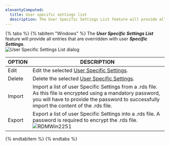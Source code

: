 ```yaml
---
eleventyComputed:
  title: User specific settings list
  description: The User Specific Settings List feature will provide all entries that are overridden with user Specific Settings. 
---
```

{% tabs %}
{% tabItem "Windows" %}
The ***User Specific Settings List*** feature will provide all entries that are overridden with user ***Specific Settings***.  
![User Specific Settings List dialog](https://webdevolutions.azureedge.net/docs/en/rdm/windows/RDMWin2250.png) 

| OPTION | DESCRIPTION                                                                                                    |
|--------|----------------------------------------------------------------------------------------------------------------|
| Edit   | Edit the selected [User Specific Settings](/rdm/windows/commands/edit/setting-overrides/specific-settings/).   |
| Delete | Delete the selected [User Specific Settings](/rdm/windows/commands/edit/setting-overrides/specific-settings/). |
| Import | Import a list of user Specific Settings from a .rds file. As this file is encrypted using a mandatory password, you will have to provide the password to successfully import the content of the .rds file. |
| Export | Export a list of user Specific Settings into a .rds file. A password is required to encrypt the .rds file. ![RDMWin2251](https://webdevolutions.azureedge.net/docs/en/rdm/windows/RDMWin2251.png) |
{% endtabItem %}
{% endtabs %}